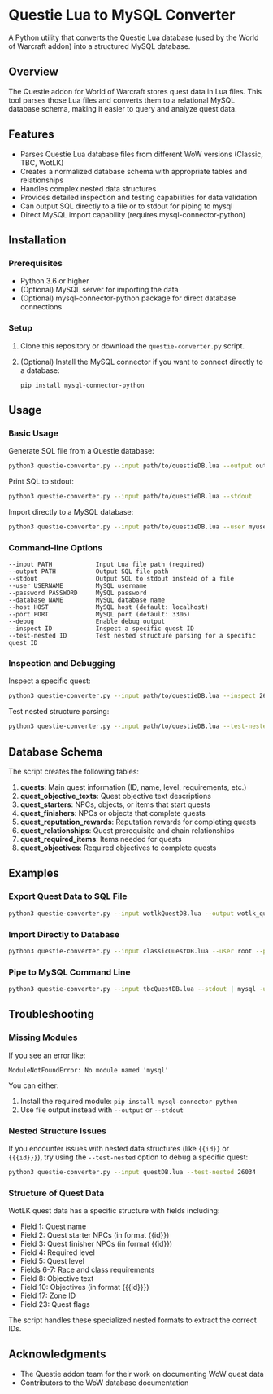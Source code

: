 # Questie Lua to MySQL Converter

A Python utility that converts the Questie Lua database (used by the World of Warcraft addon) into a structured MySQL database.

## Overview

The Questie addon for World of Warcraft stores quest data in Lua files. This tool parses those Lua files and converts them to a relational MySQL database schema, making it easier to query and analyze quest data.

## Features

- Parses Questie Lua database files from different WoW versions (Classic, TBC, WotLK)
- Creates a normalized database schema with appropriate tables and relationships
- Handles complex nested data structures
- Provides detailed inspection and testing capabilities for data validation
- Can output SQL directly to a file or to stdout for piping to mysql
- Direct MySQL import capability (requires mysql-connector-python)

## Installation

### Prerequisites

- Python 3.6 or higher
- (Optional) MySQL server for importing the data
- (Optional) mysql-connector-python package for direct database connections

### Setup

1. Clone this repository or download the `questie-converter.py` script.

2. (Optional) Install the MySQL connector if you want to connect directly to a database:
   ```
   pip install mysql-connector-python
   ```

## Usage

### Basic Usage

Generate SQL file from a Questie database:

```bash
python3 questie-converter.py --input path/to/questieDB.lua --output output.sql
```

Print SQL to stdout:

```bash
python3 questie-converter.py --input path/to/questieDB.lua --stdout
```

Import directly to a MySQL database:

```bash
python3 questie-converter.py --input path/to/questieDB.lua --user myuser --password mypass --database wow_quests
```

### Command-line Options

```
--input PATH            Input Lua file path (required)
--output PATH           Output SQL file path
--stdout                Output SQL to stdout instead of a file
--user USERNAME         MySQL username
--password PASSWORD     MySQL password
--database NAME         MySQL database name
--host HOST             MySQL host (default: localhost)
--port PORT             MySQL port (default: 3306)
--debug                 Enable debug output
--inspect ID            Inspect a specific quest ID
--test-nested ID        Test nested structure parsing for a specific quest ID
```

### Inspection and Debugging

Inspect a specific quest:

```bash
python3 questie-converter.py --input path/to/questieDB.lua --inspect 26034
```

Test nested structure parsing:

```bash
python3 questie-converter.py --input path/to/questieDB.lua --test-nested 26034
```

## Database Schema

The script creates the following tables:

1. **quests**: Main quest information (ID, name, level, requirements, etc.)
2. **quest_objective_texts**: Quest objective text descriptions
3. **quest_starters**: NPCs, objects, or items that start quests
4. **quest_finishers**: NPCs or objects that complete quests
5. **quest_reputation_rewards**: Reputation rewards for completing quests
6. **quest_relationships**: Quest prerequisite and chain relationships
7. **quest_required_items**: Items needed for quests
8. **quest_objectives**: Required objectives to complete quests

## Examples

### Export Quest Data to SQL File

```bash
python3 questie-converter.py --input wotlkQuestDB.lua --output wotlk_quests.sql
```

### Import Directly to Database

```bash
python3 questie-converter.py --input classicQuestDB.lua --user root --password mypass --database wow_classic
```

### Pipe to MySQL Command Line

```bash
python3 questie-converter.py --input tbcQuestDB.lua --stdout | mysql -u username -p database_name
```

## Troubleshooting

### Missing Modules

If you see an error like:
```
ModuleNotFoundError: No module named 'mysql'
```

You can either:
1. Install the required module: `pip install mysql-connector-python`
2. Use file output instead with `--output` or `--stdout`

### Nested Structure Issues

If you encounter issues with nested data structures (like `{{id}}` or `{{{id}}}`), try using the `--test-nested` option to debug a specific quest:

```bash
python3 questie-converter.py --input questDB.lua --test-nested 26034
```

### Structure of Quest Data

WotLK quest data has a specific structure with fields including:
- Field 1: Quest name
- Field 2: Quest starter NPCs (in format {{id}})
- Field 3: Quest finisher NPCs (in format {{id}})
- Field 4: Required level
- Field 5: Quest level
- Fields 6-7: Race and class requirements
- Field 8: Objective text
- Field 10: Objectives (in format {{{id}}})
- Field 17: Zone ID
- Field 23: Quest flags

The script handles these specialized nested formats to extract the correct IDs.

## Acknowledgments

- The Questie addon team for their work on documenting WoW quest data
- Contributors to the WoW database documentation
